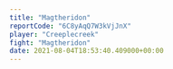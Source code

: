 ```yaml
---
title: "Magtheridon"
reportCode: "6C8yAqQ7W3kVjJnX"
player: "Creeplecreek"
fight: "Magtheridon"
date: 2021-08-04T18:53:40.409000+00:00
---
```

